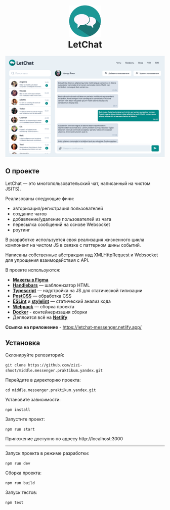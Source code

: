 <h1 align="center">
    <img src="static/images/logo.webp" alt="Logo" width="100" height="100">
    <br/>
    <span>LetChat</span>
</h1>
<p align="center">
    <img src="./static/images/letchat.png" alt="превью чата" width="700">
</p>


## О проекте

LetChat — это многопользовательский чат, написанный на чистом JS(TS).

Реализованы следующие фичи:
 - авторизация/регистрация пользователей
 - создание чатов
 - добавление/удаление пользователей из чата
 - пересылка сообщений на основе Websocket
 - роутинг

В разработке используется своя реализация жизненного цикла компонент на чистом JS в связке с паттерном шины событий.

Написаны собственные абстракции над XMLHttpRequest и Websocket для упрощения взаимодействия с API.

В проекте используются:
- [**Макеты в Figma**](https://www.figma.com/file/fkWCkwhqOUHU1nBjMGgGEP/LetChat?node-id=0%3A1)
- [**Handlebars**](https://handlebarsjs.com) — шаблонизатор HTML
- [**Typescript**](https://www.typescriptlang.org) — надстройка на JS для статической типизации
- [**PostCSS**](https://postcss.org) — обработка CSS
- [**ESLint**](https://eslint.org) и [**stylelint**](https://stylelint.io) — статический анализ кода
- [**Webpack**](https://https://webpack.js.org) — сборка проекта
- [**Docker**](https://www.docker.com) - контейнеризация сборки
- Деплоится всё на [**Netlify**](https://www.netlify.com)

**Ссылка на приложение** -  https://letchat-messenger.netlify.app/

## Установка

Склонируйте репозиторий:

`git clone https://github.com/zizi-shoot/middle.messenger.praktikum.yandex.git`

Перейдите в директорию проекта:

`cd middle.messenger.praktikum.yandex.git`

Установите зависимости:

`npm install`

Запустите проект:

`npm run start`

Приложение доступно по адресу http://localhost:3000

---

Запуск проекта в режиме разработки:

`npm run dev`

Сборка проекта:

`npm run build`

Запуск тестов:

`npm test`


